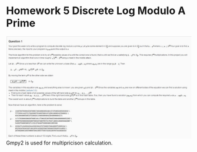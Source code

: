 Homework 5 Discrete Log Modulo A Prime
===
![](https://github.com/bailan0506/Cryptography-I/blob/master/hw5_Discrete_Log_Modulo_A_Prime/Question.jpg?raw=true)
Gmpy2 is used for multipricison calculation. 
